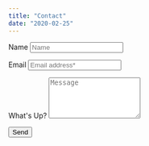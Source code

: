 ```yaml
---
title: "Contact"
date: "2020-02-25"
---
```

<link rel="stylesheet" href="/css/form.css">
<form action="https://getform.io/f/66cf5677-1633-4246-a197-4c6f9ff31427" method="post" target="hidden_iframe" onsubmit="submitted=true">
  <label>Name</label>
        <input type="text" placeholder="Name" class="form-input" name="Name" required>

  <label>Email</label>
        <input type="email" placeholder="Email address*" class="form-input" name="Email" required>

  <label>What's Up?</label>
        <textarea rows="5" placeholder="Message" class="form-input" name="What's Up"> </textarea>

   <button type="submit">Send</button>
</form>

